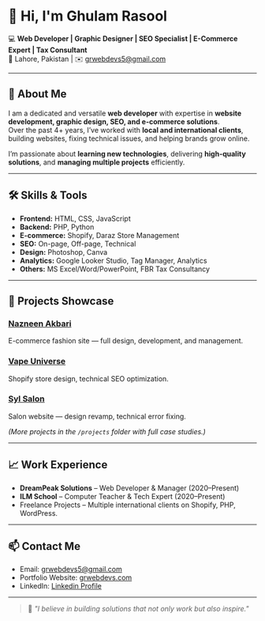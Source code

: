 # 👋 Hi, I'm Ghulam Rasool

💻 **Web Developer | Graphic Designer | SEO Specialist | E-Commerce Expert | Tax Consultant**  
📍 Lahore, Pakistan | ✉️ [grwebdevs5@gmail.com](mailto:grwebdevs5@gmail.com)  

---

## 🚀 About Me
I am a dedicated and versatile **web developer** with expertise in **website development, graphic design, SEO, and e-commerce solutions**.  
Over the past 4+ years, I’ve worked with **local and international clients**, building websites, fixing technical issues, and helping brands grow online.

I’m passionate about **learning new technologies**, delivering **high-quality solutions**, and **managing multiple projects** efficiently.

---

## 🛠 Skills & Tools
- **Frontend:** HTML, CSS, JavaScript  
- **Backend:** PHP, Python  
- **E-commerce:** Shopify, Daraz Store Management  
- **SEO:** On-page, Off-page, Technical  
- **Design:** Photoshop, Canva  
- **Analytics:** Google Looker Studio, Tag Manager, Analytics  
- **Others:** MS Excel/Word/PowerPoint, FBR Tax Consultancy  

---

## 📌 Projects Showcase
### [Nazneen Akbari](https://nazneenakbari.com)
E-commerce fashion site — full design, development, and management.

### [Vape Universe](https://vapeuniverse.co)
Shopify store design, technical SEO optimization.

### [Syl Salon](https://sylsalon.com)
Salon website — design revamp, technical error fixing.

*(More projects in the `/projects` folder with full case studies.)*

---

## 📈 Work Experience
- **DreamPeak Solutions** – Web Developer & Manager (2020–Present)  
- **ILM School** – Computer Teacher & Tech Expert (2020–Present)  
- Freelance Projects – Multiple international clients on Shopify, PHP, WordPress.

---

## 📫 Contact Me
- Email: [grwebdevs5@gmail.com](mailto:grwebdevs5@gmail.com)  
- Portfolio Website: [grwebdevs.com](http://grwebdevs.com)  
- LinkedIn:  [Linkedin Profile]([url](https://www.linkedin.com/in/ghulam-rasool-91a59a31b/))

---

> 🌟 *"I believe in building solutions that not only work but also inspire."*
